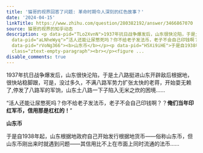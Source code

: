 ```yaml
---
title: '猫哥的视界回答了问题: 革命时期令人深刻的红色故事？'
date: '2024-04-15'
linkTitle: https://www.zhihu.com/question/280382192/answer/3466867070
source: 猫哥的视界的知乎动态
description: <p data-pid="TLo2XvnN">1937年抗日战争爆发后，山东很快沦陷，于是土八路挺进山东开辟敌后根据地，很快站稳脚跟，可是，没过多久，不满八路军势力扩张太快的老蒋，开始耍无赖了,停发了八路军的军饷，山东土八路一下子陷入无米之炊的困境……</p><p
  data-pid="aLNheWyq">“活人还能让尿憋死吗？你不给老子发法币，老子不会自己印钱啊？？<b>俺们当年印红军币，信用那是杠杠的！</b>”</p><p
  data-pid="rVoNg366"><b>山东币</b></p><p data-pid="H5Xi9iHE">于是自1938年起，山东根据地政府自己开始发行根据地货币——俗称山东币，但山东币刚出来时就遇到问题——其信用比不上在市面上同时流通的法币……</p><p
  class="ztext-empty-paragraph"><br></p><figure ...
disable_comments: true
---
```

<p data-pid="TLo2XvnN">1937年抗日战争爆发后，山东很快沦陷，于是土八路挺进山东开辟敌后根据地，很快站稳脚跟，可是，没过多久，不满八路军势力扩张太快的老蒋，开始耍无赖了,停发了八路军的军饷，山东土八路一下子陷入无米之炊的困境……</p><p data-pid="aLNheWyq">“活人还能让尿憋死吗？你不给老子发法币，老子不会自己印钱啊？？<b>俺们当年印红军币，信用那是杠杠的！</b>”</p><p data-pid="rVoNg366"><b>山东币</b></p><p data-pid="H5Xi9iHE">于是自1938年起，山东根据地政府自己开始发行根据地货币——俗称山东币，但山东币刚出来时就遇到问题——其信用比不上在市面上同时流通的法币……</p><p class="ztext-empty-paragraph"><br></p><figure ...